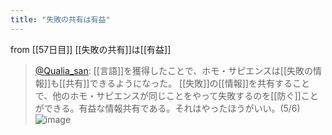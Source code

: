 ```yaml
---
title: "失敗の共有は有益"
---
```


from [[57日目]]
[[失敗の共有]]は[[有益]]
> [@Qualia_san](https://twitter.com/Qualia_san/status/1605946072601239554?s=20&t=F02GBxKjQekbDg-g0GozBA): [[言語]]を獲得したことで、ホモ・サピエンスは[[失敗の情報]]も[[共有]]できるようになった。
> [[失敗]]の[[情報]]を共有することで、他のホモ・サピエンスが同じことをやって失敗するのを[[防ぐ]]ことができる。有益な情報共有である。それはやったほうがいい。(5/6)
> ![image](https://pbs.twimg.com/media/Fkl3HleVQAAjEma.png)
